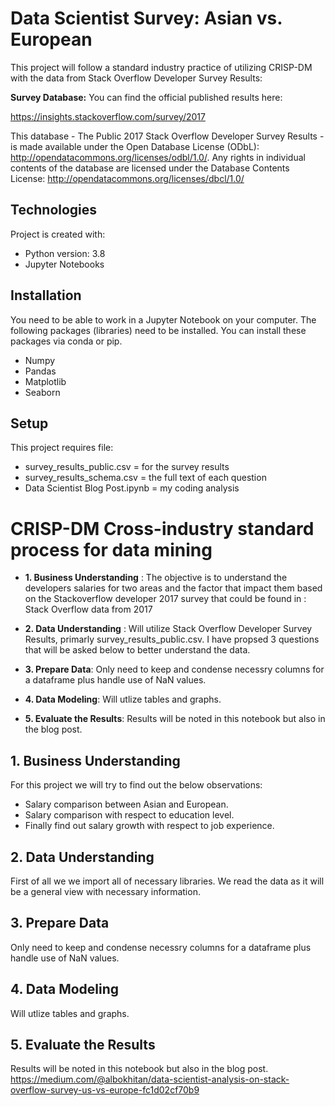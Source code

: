 # Data Scientist Survey: Asian vs. European
This project will follow a standard industry practice of utilizing CRISP-DM with the data from Stack Overflow Developer Survey Results:

**Survey Database:**
You can find the official published results here:

https://insights.stackoverflow.com/survey/2017

This database - The Public 2017 Stack Overflow Developer Survey Results - is made available under the Open Database License (ODbL): http://opendatacommons.org/licenses/odbl/1.0/. Any rights in individual contents of the database are licensed under the Database Contents License: http://opendatacommons.org/licenses/dbcl/1.0/

## Technologies
Project is created with:
* Python version: 3.8
* Jupyter Notebooks

## Installation
You need to be able to work in a Jupyter Notebook on your computer. The following packages (libraries) need to be installed. You can install these packages via conda or pip.
* Numpy
* Pandas
* Matplotlib
* Seaborn
	
## Setup
This project requires file:
* survey_results_public.csv = for the survey results
* survey_results_schema.csv = the full text of each question
* Data Scientist Blog Post.ipynb = my coding analysis

# CRISP-DM Cross-industry standard process for data mining  
* **1. Business Understanding** : The objective is to understand the developers salaries for two areas and the factor that impact them based on the Stackoverflow developer 2017 survey that could be found in : Stack Overflow data from 2017

* **2. Data Understanding** : Will utilize Stack Overflow Developer Survey Results, primarly survey_results_public.csv. I have propsed 3 questions that will be asked below to better understand the data.

* **3. Prepare Data**: Only need to keep and condense necessry columns for a dataframe plus handle use of NaN values.

* **4. Data Modeling**: Will utlize tables and graphs.

* **5. Evaluate the Results**: Results will be noted in this notebook but also in the blog post.


## 1. Business Understanding
For this project we will try to find out the below observations:

* Salary comparison between Asian and European.
* Salary comparison with respect to education level.
* Finally find out salary growth with respect to job experience.

## 2. Data Understanding
First of all we we import all of necessary libraries.
We read the data as it will be a general view with necessary information.

## 3. Prepare Data 
Only need to keep and condense necessry columns for a dataframe plus handle use of NaN values.

## 4. Data Modeling
Will utlize tables and graphs.

## 5. Evaluate the Results
Results will be noted in this notebook but also in the blog post. https://medium.com/@albokhitan/data-scientist-analysis-on-stack-overflow-survey-us-vs-europe-fc1d02cf70b9

